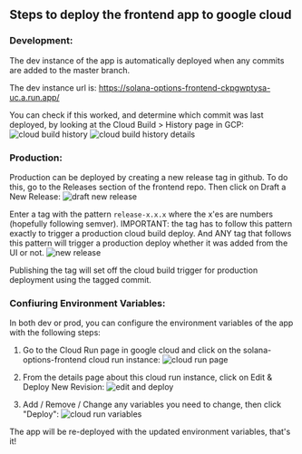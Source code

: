 ## Steps to deploy the frontend app to google cloud

### Development:

The dev instance of the app is automatically deployed when any commits are added to the master branch.

The dev instance url is: https://solana-options-frontend-ckpgwptysa-uc.a.run.app/

You can check if this worked, and determine which commit was last deployed, by looking at the Cloud Build > History page in GCP:
<img src="https://raw.githubusercontent.com/mithraiclabs/solana-options-frontend/master/docs/cloud-build-triggers.png" alt="cloud build history" />
<img src="https://raw.githubusercontent.com/mithraiclabs/solana-options-frontend/master/docs/cloud-build-triggers-2.png" alt="cloud build history details" />

### Production:

Production can be deployed by creating a new release tag in github. To do this, go to the Releases section of the frontend repo. Then click on Draft a New Release:
<img src="https://raw.githubusercontent.com/mithraiclabs/solana-options-frontend/master/docs/draft-new-release.png" alt="draft new release" />

Enter a tag with the pattern `release-x.x.x` where the x'es are numbers (hopefully following semver). IMPORTANT: the tag has to follow this pattern exactly to trigger a production cloud build deploy. And ANY tag that follows this pattern will trigger a production deploy whether it was added from the UI or not.
<img src="https://raw.githubusercontent.com/mithraiclabs/solana-options-frontend/master/docs/new-release.png" alt="new release" />

Publishing the tag will set off the cloud build trigger for production deployment using the tagged commit.

### Confiuring Environment Variables:

In both dev or prod, you can configure the environment variables of the app with the following steps:

1. Go to the Cloud Run page in google cloud and click on the solana-options-frontend cloud run instance:
   <img src="https://raw.githubusercontent.com/mithraiclabs/solana-options-frontend/master/docs/cloud-run-page.png" alt="cloud run page" />

2. From the details page about this cloud run instance, click on Edit & Deploy New Revision:
   <img src="https://raw.githubusercontent.com/mithraiclabs/solana-options-frontend/master/docs/cloud-run-details.png" alt="edit and deploy" />

3. Add / Remove / Change any variables you need to change, then click "Deploy":
   <img src="https://raw.githubusercontent.com/mithraiclabs/solana-options-frontend/master/docs/cloud-run-variables.png" alt="cloud run variables" />

The app will be re-deployed with the updated environment variables, that's it!
